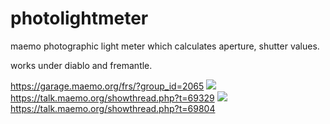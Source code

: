 # photolightmeter
maemo photographic light meter which calculates aperture, shutter values.

works under diablo and fremantle.

https://garage.maemo.org/frs/?group_id=2065
![](http://norayr.arnet.am/photos/screenshots/maemo/screenshot05.png)
https://talk.maemo.org/showthread.php?t=69329
![](http://norayr.arnet.am/photos/screenshots/maemo/screenshot00.png)
https://talk.maemo.org/showthread.php?t=69804

